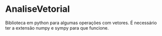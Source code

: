 # AnaliseVetorial
Biblioteca em python para algumas operações com vetores. É necessário ter a extensão numpy e sympy para que funcione.
